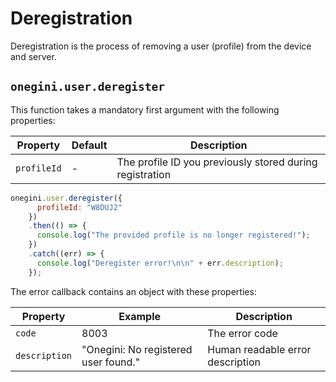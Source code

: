 # Deregistration

<!-- toc -->

Deregistration is the process of removing a user (profile) from the device and server.

## `onegini.user.deregister`

This function takes a mandatory first argument with the following properties:

| Property | Default | Description |
| --- | --- | --- |
| `profileId` | - | The profile ID you previously stored during registration

```js
onegini.user.deregister({
      profileId: "W8DUJ2"
    })
    .then(() => {
      console.log("The provided profile is no longer registered!");
    })
    .catch((err) => {
      console.log("Deregister error!\n\n" + err.description);
    });
```

The error callback contains an object with these properties:

| Property | Example | Description |
| --- | --- | --- |
| `code` | 8003 | The error code
| `description` | "Onegini: No registered user found." | Human readable error description
